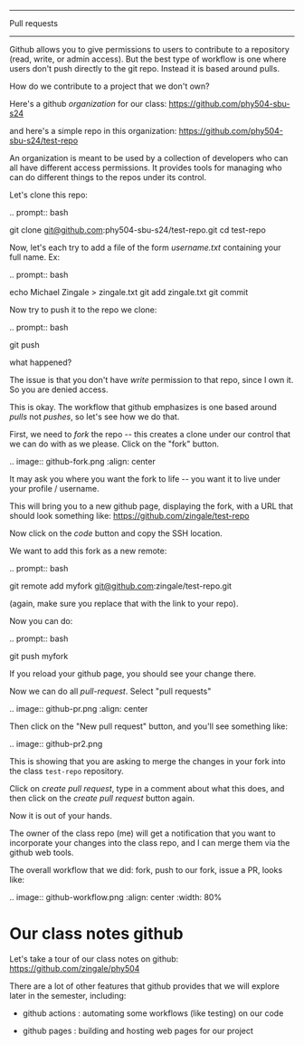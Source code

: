 *************
Pull requests
*************

Github allows you to give permissions to users to contribute to a
repository (read, write, or admin access).  But the best type of workflow
is one where users don't push directly to the git repo.  Instead it is based
around pulls.

How do we contribute to a project that we don't own?

Here's a github *organization* for our class: https://github.com/phy504-sbu-s24

and here's a simple repo in this organization: https://github.com/phy504-sbu-s24/test-repo

An organization is meant to be used by a collection of developers who
can all have different access permissions.  It provides tools for
managing who can do different things to the repos under its control.

Let's clone this repo:

.. prompt:: bash

   git clone git@github.com:phy504-sbu-s24/test-repo.git
   cd test-repo

Now, let's each try to add a file of the form *username.txt* containing
your full name.  Ex:

.. prompt:: bash

   echo Michael Zingale > zingale.txt
   git add zingale.txt
   git commit

Now try to push it to the repo we clone:

.. prompt:: bash

   git push

what happened?

The issue is that you don't have *write* permission to that repo,
since I own it.  So you are denied access.

This is okay.  The workflow that github emphasizes is one based around
*pulls* not *pushes*, so let's see how we do that.

First, we need to *fork* the repo -- this creates a clone under our
control that we can do with as we please.  Click on the "fork" button.

.. image:: github-fork.png
   :align: center

It may ask you where you want the fork to life -- you want it to live
under your profile / username.

This will bring you to a new github page, displaying the fork, with a
URL that should look something like: https://github.com/zingale/test-repo

Now click on the *code* button and copy the SSH location.

We want to add this fork as a new remote:

.. prompt:: bash

   git remote add myfork git@github.com:zingale/test-repo.git

(again, make sure you replace that with the link to your repo).

Now you can do:

.. prompt:: bash

   git push myfork

If you reload your github page, you should see your change there.

Now we can do all *pull-request*.  Select "pull requests"

.. image:: github-pr.png
   :align: center

Then click on the "New pull request" button, and you'll see something like:

.. image:: github-pr2.png

This is showing that you are asking to merge the changes in your fork into the
class ``test-repo`` repository.

Click on *create pull request*, type in a comment about what this does, and then click
on the *create pull request* button again.

Now it is out of your hands.

The owner of the class repo (me) will get a notification that you want
to incorporate your changes into the class repo, and I can merge them
via the github web tools.


The overall workflow that we did: fork, push to our fork, issue a PR, looks like:

.. image:: github-workflow.png
   :align: center
   :width: 80%




Our class notes github
======================

Let's take a tour of our class notes on github: https://github.com/zingale/phy504

There are a lot of other features that github provides that we will explore later in the semester, including:

* github actions : automating some workflows (like testing) on our code

* github pages : building and hosting web pages for our project


